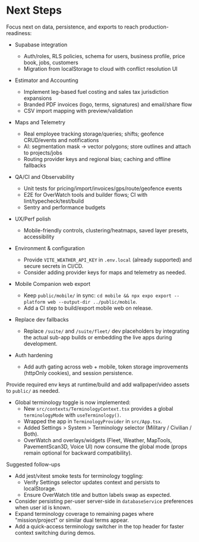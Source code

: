 # Next Steps

Focus next on data, persistence, and exports to reach production-readiness:

- Supabase integration
  - Auth/roles, RLS policies, schema for users, business profile, price book, jobs, customers
  - Migration from localStorage to cloud with conflict resolution UI

- Estimator and Accounting
  - Implement leg-based fuel costing and sales tax jurisdiction expansions
  - Branded PDF invoices (logo, terms, signatures) and email/share flow
  - CSV import mapping with preview/validation

- Maps and Telemetry
  - Real employee tracking storage/queries; shifts; geofence CRUD/events and notifications
  - AI: segmentation mask → vector polygons; store outlines and attach to projects/jobs
  - Routing provider keys and regional bias; caching and offline fallbacks

- QA/CI and Observability
  - Unit tests for pricing/import/invoices/gps/route/geofence events
  - E2E for OverWatch tools and builder flows; CI with lint/typecheck/test/build
  - Sentry and performance budgets

- UX/Perf polish
  - Mobile-friendly controls, clustering/heatmaps, saved layer presets, accessibility

- Environment & configuration
  - Provide `VITE_WEATHER_API_KEY` in `.env.local` (already supported) and secure secrets in CI/CD.
  - Consider adding provider keys for maps and telemetry as needed.

- Mobile Companion web export
  - Keep `public/mobile/` in sync: `cd mobile && npx expo export --platform web --output-dir ../public/mobile`.
  - Add a CI step to build/export mobile web on release.

- Replace dev fallbacks
  - Replace `/suite/` and `/suite/fleet/` dev placeholders by integrating the actual sub-app builds or embedding the live apps during development.

- Auth hardening
  - Add auth gating across web + mobile, token storage improvements (httpOnly cookies), and session persistence.

Provide required env keys at runtime/build and add wallpaper/video assets to `public/` as needed.

- Global terminology toggle is now implemented:
  - New `src/contexts/TerminologyContext.tsx` provides a global `terminologyMode` with `useTerminology()`.
  - Wrapped the app in `TerminologyProvider` in `src/App.tsx`.
  - Added Settings > System > Terminology selector (Military / Civilian / Both).
  - OverWatch and overlays/widgets (Fleet, Weather, MapTools, PavementScan3D, Voice UI) now consume the global mode (props remain optional for backward compatibility).

Suggested follow-ups

- Add jest/vitest smoke tests for terminology toggling:
  - Verify Settings selector updates context and persists to localStorage.
  - Ensure OverWatch title and button labels swap as expected.
- Consider persisting per-user server-side in `databaseService` preferences when user id is known.
- Expand terminology coverage to remaining pages where "mission/project" or similar dual terms appear.
- Add a quick-access terminology switcher in the top header for faster context switching during demos.
